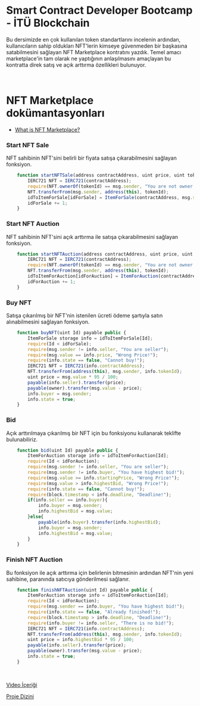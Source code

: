 # Smart Contract Developer Bootcamp - İTÜ Blockchain

Bu dersimizde en çok kullanılan token standartlarını incelenin ardından, kullanıcıların sahip oldukları NFT'lerin kimseye güvenmeden bir başkasına satabilmesini sağlayan NFT Marketplace kontratını yazdık. Temel amacı marketplace'in tam olarak ne yaptığının anlaşılmasını amaçlayan bu kontratta direk satış ve açık arttırma özellikleri bulunuyor.

<br/>

# NFT Marketplace dokümantasyonları

* [What is NFT Marketplace?](https://www.coindesk.com/tech/2021/07/12/nft-marketplaces-a-beginners-guide/)



### Start NFT Sale
NFT sahibinin NFT'sini belirli bir fiyata satışa çıkarabilmesini sağlayan fonksiyon.

``` javascript
    function startNFTSale(address contractAddress, uint price, uint tokenId) public {
        IERC721 NFT = IERC721(contractAddress);
        require(NFT.ownerOf(tokenId) == msg.sender, "You are not owner of this NFT!");
        NFT.transferFrom(msg.sender, address(this), tokenId);
        idToItemForSale[idForSale] = ItemForSale(contractAddress, msg.sender, msg.sender,price,tokenId,false);
        idForSale += 1;
    }
```


### Start NFT Auction
NFT sahibinin NFT'sini açık arttırma ile satışa çıkarabilmesini sağlayan fonksiyon.

``` javascript
    function startNFTAuction(address contractAddress, uint price, uint tokenId, uint deadline) public {
        IERC721 NFT = IERC721(contractAddress);
        require(NFT.ownerOf(tokenId) == msg.sender, "You are not owner of this NFT!");
        NFT.transferFrom(msg.sender, address(this), tokenId);
        idToItemForAuction[idForAuction] = ItemForAuction(contractAddress, msg.sender, msg.sender,price,0,tokenId,deadline,false);
        idForAuction += 1;
    }
```

### Buy NFT
Satışa çıkarılmış bir NFT'nin istenilen ücreti ödeme şartıyla satın alınabilmesini sağlayan fonksiyon.

``` javascript
    function buyNFT(uint Id) payable public {
        ItemForSale storage info = idToItemForSale[Id];
        require(Id < idForSale);
        require(msg.sender != info.seller, "You are seller");
        require(msg.value == info.price, "Wrong Price!");
        require(info.state == false, "Cannot buy!");
        IERC721 NFT = IERC721(info.contractAddress);
        NFT.transferFrom(address(this), msg.sender, info.tokenId);
        uint price = msg.value * 95 / 100;
        payable(info.seller).transfer(price);
        payable(owner).transfer(msg.value - price);
        info.buyer = msg.sender;
        info.state = true;
    }
```


### Bid
Açık arttırılmaya çıkarılmış bir NFT için bu fonksiyonu kullanarak teklifte bulunabiliriz.

``` javascript
    function bid(uint Id) payable public {
        ItemForAuction storage info = idToItemForAuction[Id];
        require(Id < idForAuction);
        require(msg.sender != info.seller, "You are seller");
        require(msg.sender != info.buyer, "You have highest bid!");
        require(msg.value >= info.startingPrice, "Wrong Price!");
        require(msg.value > info.highestBid, "Wrong Price!");
        require(info.state == false, "Cannot buy!");
        require(block.timestamp < info.deadline, "Deadline!");
        if(info.seller == info.buyer){
            info.buyer = msg.sender;
            info.highestBid = msg.value;
        }else{
            payable(info.buyer).transfer(info.highestBid);
            info.buyer = msg.sender;
            info.highestBid = msg.value;
        }
    }
```

### Finish NFT Auction
Bu fonksiyon ile açık arttırma için belirlenin bitmesinin ardından NFT'nin yeni sahibine, paranında satıcıya gönderilmesi sağlanır.

``` javascript
    function finishNFTAuction(uint Id) payable public {
        ItemForAuction storage info = idToItemForAuction[Id];
        require(Id < idForAuction);
        require(msg.sender == info.buyer, "You have highest bid!");
        require(info.state == false, "Already finished!");
        require(block.timestamp > info.deadline, "Deadline!");
        require(info.buyer != info.seller, "There is no bid!");
        IERC721 NFT = IERC721(info.contractAddress);
        NFT.transferFrom(address(this), msg.sender, info.tokenId);
        uint price = info.highestBid * 95 / 100;
        payable(info.seller).transfer(price);
        payable(owner).transfer(msg.value - price);
        info.state = true;
    }
```

<br/>

[Video İçeriği](https://www.youtube.com/watch?v=zf4orRramo4)

[Proje Dizini](./NFTMarketplace)
